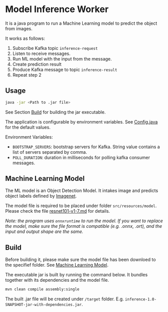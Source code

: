 # Model Inference Worker

It is a java program to run a Machine Learning model to predict the object from images. 

It works as follows:
1. Subscribe Kafka topic `inference-request`
2. Listen to receive messages.
1. Run ML model with the input from the message.
1. Create prediction result
1. Produce Kafka message to topic `inference-result`
1. Repeat step 2

## Usage

```sh
java -jar <Path to .jar file>
```

See Section [Build](#build) for building the jar executable.

The application is configurable by environment variables. See [Config.java](src/main/java/com/ah/inference/Config.java) for the default values.

Environment Variables:
- `BOOTSTRAP_SERVERS`: bootstrap servers for Kafka. String value contains a list of servers separated by comma.
- `POLL_DURATION`: duration in milliseconds for polling kafka consumer messages.

## Machine Learning Model 

The ML model is an Object Detection Model. It intakes image and predicts object labels defined by [Imagenet](https://www.image-net.org/).

The model file is required to be placed under folder `src/resources/model`. Please check the file [resnet101-v1-7.md](src/resources/model/resnet101-v1-7.md) for details.

*Note: the program uses `onnxruntime` to run the model. If you want to replace the model, make sure the file format is compatible (e.g. .onnx, .ort), and the input and output shape are the same.*

## Build

Before building it, please make sure the model file has been downloed to the specifief folder. See [Machine Learning Model](#machine-learning-model).

The executable jar is built by running the command below. It bundles together with its dependencies and the model file.

```sh
mvn clean compile assembly:single
```

The built .jar file will be created under `/target` folder. E.g. `inference-1.0-SNAPSHOT-jar-with-dependencies.jar`.




